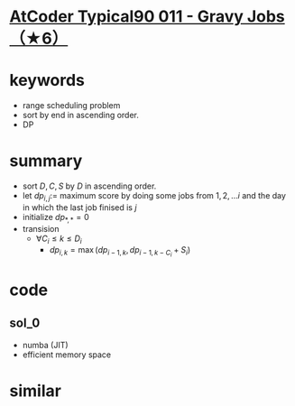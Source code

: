 # [AtCoder Typical90 011 - Gravy Jobs（★6）](https://atcoder.jp/contests/typical90/tasks/typical90_k)



# keywords 
- range scheduling problem
- sort by end in ascending order.
- DP


# summary
- sort $D, C, S$ by $D$ in ascending order.
- let $dp_{i, j} :=$ maximum score by doing some jobs from $1, 2, ...i$ and the day in which the last job finised is $j$
- initialize $dp_{*, *} = 0$
- transision
  - $\forall{C_i \le k \le D_i}$
    - $dp_{i, k} = \max{(dp_{i - 1, k}, dp_{i - 1, k - C_i} + S_i)}$



# code 
## sol_0
- numba (JIT)
- efficient memory space 


# similar 


